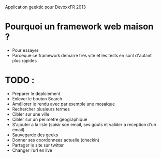 Application geektic pour DevoxxFR 2013

Pourquoi un framework web maison ?
==================================

 + Pour essayer
 + Parceque ce framework demarre tres vite et les tests en sont d'autant plus rapides

TODO :
======

 + Preparer le deploiement
 + Enlever le bouton Search
 + Améliorer le rendu avec par exemple une mosaique
 + Rechercher plusieurs termes
 + Cibler sur une ville
 + Cibler sur un perimetre geographique
 + S'ajouter a la liste (saisir son email, ses gouts et valider a reception d'un email)
 + Sauvegarde des geeks
 + Donner ses coordonnees actuelle (checkin)
 + Partager le site sur twitter
 + Changer l'url en live
